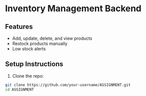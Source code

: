 # Inventory Management Backend

## Features
- Add, update, delete, and view products
- Restock products manually
- Low stock alerts

## Setup Instructions

1. Clone the repo:
```bash
git clone https://github.com/your-username/ASSIGNMENT.git
cd ASSIGNMENT
